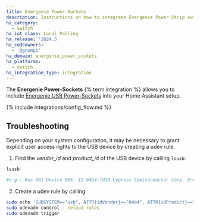 ```yaml
---
title: Energenie Power-Sockets
description: Instructions on how to integrate Energenie Power-Strip switches into Home Assistant.
ha_category:
  - Switch
ha_iot_class: Local Polling
ha_release: '2024.5'
ha_codeowners:
  - '@gnumpi'
ha_domain: energenie_power_sockets
ha_platforms:
  - switch
ha_integration_type: integration
---
```


The **Energenie Power-Sockets** {% term integration %} allows you to include [Energenie USB Power-Sockets](https://energenie.com/item.aspx?id=7556&lang=de) into your Home Assistant setup.

{% include integrations/config_flow.md %}

## Troubleshooting

Depending on your system configuration, it may be necessary to grant explicit user access rights to the USB device by creating a udev rule.

1. Find the *vendor_id* and *product_id* of the USB device by calling `lsusb`:

```bash
lsusb

#e.g.: Bus 001 Device 005: ID 04b4:fd15 Cypress Semiconductor Corp. Energenie EG-PMS2
```

2. Create a udev rule by calling:

```bash
sudo echo 'SUBSYSTEM=="usb", ATTR{idVendor}=="04b4", ATTR{idProduct}=="fd15", MODE="0666"' > /lib/udev/rules.d/60-energenie-usb.rules
sudo udevadm control --reload-rules
sudo udevadm trigger
```
